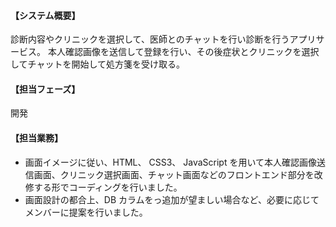 #### 【システム概要】

診断内容やクリニックを選択して、医師とのチャットを行い診断を行うアプリサービス。
本人確認画像を送信して登録を行い、その後症状とクリニックを選択してチャットを開始して処方箋を受け取る。

#### 【担当フェーズ】

開発

#### 【担当業務】

- 画面イメージに従い、HTML、 CSS3、 JavaScript を用いて本人確認画像送信画面、クリニック選択画面、チャット画面などのフロントエンド部分を改修する形でコーディングを行いました。
- 画面設計の都合上、DB カラムをっ追加が望ましい場合など、必要に応じてメンバーに提案を行いました。
